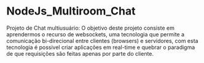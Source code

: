 # NodeJs_Multiroom_Chat
Projeto de Chat multiusuário: O objetivo deste projeto consiste em aprendermos o recurso de websockets, uma tecnologia que permite a comunicação bi-direcional entre clientes (browsers) e servidores, com esta tecnologia é possivel criar aplicações em real-time e quebrar o paradigma de que requisições são feitas apenas por parte do cliente.
